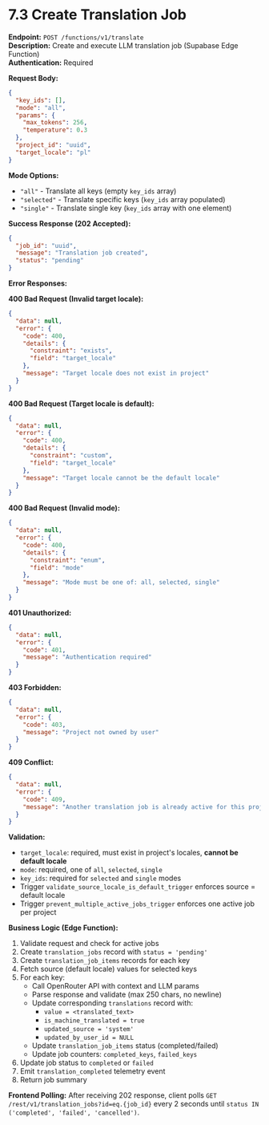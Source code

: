 # 7.3 Create Translation Job

**Endpoint:** `POST /functions/v1/translate`  
**Description:** Create and execute LLM translation job (Supabase Edge Function)  
**Authentication:** Required

**Request Body:**

```json
{
  "key_ids": [],
  "mode": "all",
  "params": {
    "max_tokens": 256,
    "temperature": 0.3
  },
  "project_id": "uuid",
  "target_locale": "pl"
}
```

**Mode Options:**

- `"all"` - Translate all keys (empty `key_ids` array)
- `"selected"` - Translate specific keys (`key_ids` array populated)
- `"single"` - Translate single key (`key_ids` array with one element)

**Success Response (202 Accepted):**

```json
{
  "job_id": "uuid",
  "message": "Translation job created",
  "status": "pending"
}
```

**Error Responses:**

**400 Bad Request (Invalid target locale):**

```json
{
  "data": null,
  "error": {
    "code": 400,
    "details": {
      "constraint": "exists",
      "field": "target_locale"
    },
    "message": "Target locale does not exist in project"
  }
}
```

**400 Bad Request (Target locale is default):**

```json
{
  "data": null,
  "error": {
    "code": 400,
    "details": {
      "constraint": "custom",
      "field": "target_locale"
    },
    "message": "Target locale cannot be the default locale"
  }
}
```

**400 Bad Request (Invalid mode):**

```json
{
  "data": null,
  "error": {
    "code": 400,
    "details": {
      "constraint": "enum",
      "field": "mode"
    },
    "message": "Mode must be one of: all, selected, single"
  }
}
```

**401 Unauthorized:**

```json
{
  "data": null,
  "error": {
    "code": 401,
    "message": "Authentication required"
  }
}
```

**403 Forbidden:**

```json
{
  "data": null,
  "error": {
    "code": 403,
    "message": "Project not owned by user"
  }
}
```

**409 Conflict:**

```json
{
  "data": null,
  "error": {
    "code": 409,
    "message": "Another translation job is already active for this project"
  }
}
```

**Validation:**

- `target_locale`: required, must exist in project's locales, **cannot be default locale**
- `mode`: required, one of `all`, `selected`, `single`
- `key_ids`: required for `selected` and `single` modes
- Trigger `validate_source_locale_is_default_trigger` enforces source = default locale
- Trigger `prevent_multiple_active_jobs_trigger` enforces one active job per project

**Business Logic (Edge Function):**

1. Validate request and check for active jobs
2. Create `translation_jobs` record with `status = 'pending'`
3. Create `translation_job_items` records for each key
4. Fetch source (default locale) values for selected keys
5. For each key:
   - Call OpenRouter API with context and LLM params
   - Parse response and validate (max 250 chars, no newline)
   - Update corresponding `translations` record with:
     - `value = <translated_text>`
     - `is_machine_translated = true`
     - `updated_source = 'system'`
     - `updated_by_user_id = NULL`
   - Update `translation_job_items` status (completed/failed)
   - Update job counters: `completed_keys`, `failed_keys`
6. Update job status to `completed` or `failed`
7. Emit `translation_completed` telemetry event
8. Return job summary

**Frontend Polling:**
After receiving 202 response, client polls `GET /rest/v1/translation_jobs?id=eq.{job_id}` every 2 seconds until `status IN ('completed', 'failed', 'cancelled')`.
